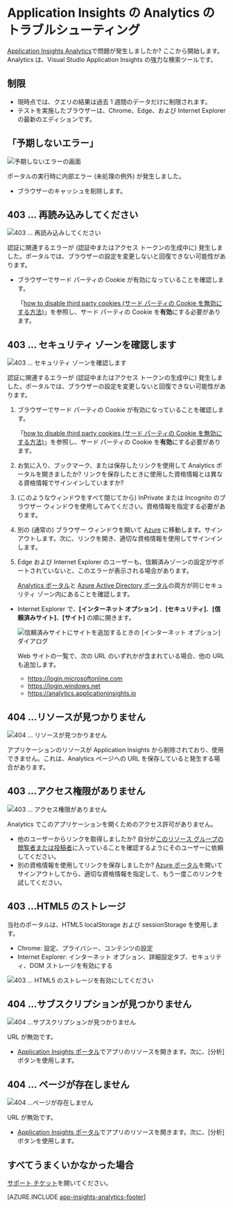 <properties 
	pageTitle="Analytics のトラブルシューティング - Application Insights の強力な検索ツール | Microsoft Azure" 
	description="Application Insights Analyticsで問題が発生しましたか? ここから開始します。" 
	services="application-insights" 
    documentationCenter=""
	authors="alancameronwills" 
	manager="douge"/>

<tags 
	ms.service="application-insights" 
	ms.workload="tbd" 
	ms.tgt_pltfrm="ibiza" 
	ms.devlang="na" 
	ms.topic="article" 
	ms.date="06/07/2016" 
	ms.author="awills"/>


# Application Insights の Analytics のトラブルシューティング


[Application Insights Analytics](app-insights-analytics.md)で問題が発生しましたか? ここから開始します。Analytics は、Visual Studio Application Insights の強力な検索ツールです。



## 制限

* 現時点では、クエリの結果は過去 1 週間のデータだけに制限されます。
* テストを実施したブラウザーは、Chrome、Edge、および Internet Explorer の最新のエディションです。

## 「予期しないエラー」

![予期しないエラーの画面](./media/app-insights-analytics-troubleshooting/010.png)

ポータルの実行時に内部エラー (未処理の例外) が発生しました。

* ブラウザーのキャッシュを削除します。 

## 403 ... 再読み込みしてください

![403 \... 再読み込みしてください](./media/app-insights-analytics-troubleshooting/020.png)

認証に関連するエラーが (認証中またはアクセス トークンの生成中に) 発生しました。ポータルでは、ブラウザーの設定を変更しないと回復できない可能性があります。

* ブラウザーでサード パーティの Cookie が有効になっていることを確認します。 

    「[how to disable third party cookies (サード パーティの Cookie を無効にする方法)](http://www.digitalcitizen.life/how-disable-third-party-cookies-all-major-browsers)」を参照し、サード パーティの Cookie を**有効**にする必要があります。

## 403 ... セキュリティ ゾーンを確認します

![403 \... セキュリティ ゾーンを確認します](./media/app-insights-analytics-troubleshooting/030.png)

認証に関連するエラーが (認証中またはアクセス トークンの生成中に) 発生しました。ポータルでは、ブラウザーの設定を変更しないと回復できない可能性があります。

1. ブラウザーでサード パーティの Cookie が有効になっていることを確認します。 

    「[how to disable third party cookies (サード パーティの Cookie を無効にする方法)](http://www.digitalcitizen.life/how-disable-third-party-cookies-all-major-browsers)」を参照し、サード パーティの Cookie を**有効**にする必要があります。

2. お気に入り、ブックマーク、または保存したリンクを使用して Analytics ポータルを開きましたか? リンクを保存したときに使用した資格情報とは異なる資格情報でサインインしていますか?

 2. (このようなウィンドウをすべて閉じてから) InPrivate または Incognito のブラウザー ウィンドウを使用してみてください。資格情報を指定する必要があります。

 2. 別の (通常の) ブラウザー ウィンドウを開いて [Azure](https://portal.azure.com) に移動します。サインアウトします。次に、リンクを開き、適切な資格情報を使用してサインインします。

2. Edge および Internet Explorer のユーザーも、信頼済みゾーンの設定がサポートされていないと、このエラーが表示される場合があります。

	[Analytics ポータル](https://analytics.applicationinsights.io)と [Azure Active Directory ポータル](https://portal.azure.com)の両方が同じセキュリティ ゾーン内にあることを確認します。

 * Internet Explorer で、**[インターネット オプション]** 、**[セキュリティ]**、**[信頼済みサイト]**、**[サイト]** の順に開きます。

    ![信頼済みサイトにサイトを追加するときの [インターネット オプション] ダイアログ](./media/app-insights-analytics-troubleshooting/033.png)

    Web サイトの一覧で、次の URL のいずれかが含まれている場合、他の URL も追加します。

    * https://login.microsoftonline.com
    * https://login.windows.net
    * https://analytics.applicationinsights.io 


## 404 ...リソースが見つかりません

![404 \... リソースが見つかりません](./media/app-insights-analytics-troubleshooting/040.png)

アプリケーションのリソースが Application Insights から削除されており、使用できません。これは、Analytics ページへの URL を保存していると発生する場合があります。


## 403 ...アクセス権限がありません

![403 \... アクセス権限がありません](./media/app-insights-analytics-troubleshooting/050.png)

Analytics でこのアプリケーションを開くためのアクセス許可がありません。

* 他のユーザーからリンクを取得しましたか? 自分が[このリソース グループの閲覧者または投稿者](app-insights-resources-roles-access-control.md)に入っていることを確認するようにそのユーザーに依頼してください。
* 別の資格情報を使用してリンクを保存しましたか? [Azure ポータル](https://portal.azure.com)を開いてサインアウトしてから、適切な資格情報を指定して、もう一度このリンクを試してください。

## 403 ...HTML5 のストレージ

当社のポータルは、HTML5 localStorage および sessionStorage を使用します。

* Chrome: 設定、プライバシー、コンテンツの設定
* Internet Explorer: インターネット オプション、詳細設定タブ、セキュリティ、DOM ストレージを有効にする


![403 \... HTML5 のストレージを有効にしてください](./media/app-insights-analytics-troubleshooting/060.png)

## 404 ...サブスクリプションが見つかりません


![404 \...サブスクリプションが見つかりません](./media/app-insights-analytics-troubleshooting/070.png)

URL が無効です。

* [Application Insights ポータル](https://portal.azure.com)でアプリのリソースを開きます。次に、[分析] ボタンを使用します。

## 404 ... ページが存在しません

![404 \...ページが存在しません](./media/app-insights-analytics-troubleshooting/080.png)

URL が無効です。

* [Application Insights ポータル](https://portal.azure.com)でアプリのリソースを開きます。次に、[分析] ボタンを使用します。

## すべてうまくいかなかった場合    

[サポート チケット](app-insights-get-dev-support.md)を開いてください。
 
[AZURE.INCLUDE [app-insights-analytics-footer](../../includes/app-insights-analytics-footer.md)]

<!---HONumber=AcomDC_0615_2016-->